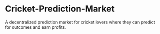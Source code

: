 # Cricket-Prediction-Market
A decentralized prediction market for cricket lovers where they can predict for outcomes and earn profits.
